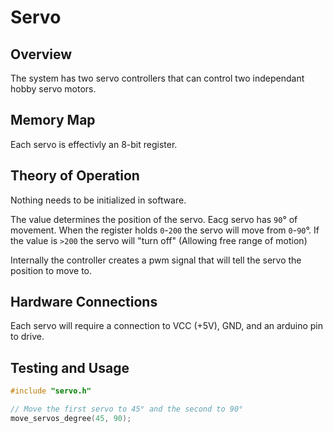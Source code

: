 # Servo

## Overview

The system has two servo controllers that can control two independant hobby servo motors. 

## Memory Map

Each servo is effectivly an 8-bit register.

## Theory of Operation

Nothing needs to be initialized in software.

The value determines the position of the servo. Eacg servo has `90`° of movement. When the register holds `0`-`200` the servo will move from `0`-`90`°. If the value is `>200` the servo will "turn off" (Allowing free range of motion)

Internally the controller creates a pwm signal that will tell the servo the position to move to.

## Hardware Connections

Each servo will require a connection to VCC (+5V), GND, and an arduino pin to drive.


## Testing and Usage

```c
#include "servo.h"

// Move the first servo to 45° and the second to 90°
move_servos_degree(45, 90);
```
